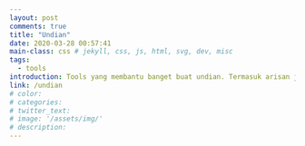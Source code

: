 ```yaml
---
layout: post
comments: true
title: "Undian"
date: 2020-03-28 00:57:41
main-class: css # jekyll, css, js, html, svg, dev, misc
tags:
  - tools
introduction: Tools yang membantu banget buat undian. Termasuk arisan juga.
link: /undian
# color:
# categories:
# twitter_text:
# image: '/assets/img/'
# description:
---
```

